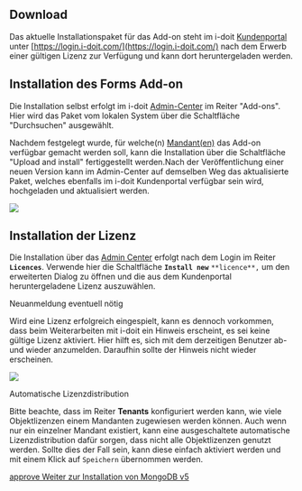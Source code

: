   

  

Download
--------

Das aktuelle Installationspaket für das Add-on steht im i-doit [Kundenportal](/display/de/Kundenportal) unter [https://login.i-doit.com/](https://login.i-doit.com/) nach dem Erwerb einer gültigen Lizenz zur Verfügung und kann dort heruntergeladen werden.  
  

Installation des Forms Add-on
-----------------------------

Die Installation selbst erfolgt im i-doit [Admin-Center](https://kb.i-doit.com/display/de/Admin+Center) im Reiter "Add-ons". Hier wird das Paket vom lokalen System über die Schaltfläche "Durchsuchen" ausgewählt.

Nachdem festgelegt wurde, für welche(n) [Mandant(en)](https://kb.i-doit.com/pages/viewpage.action?pageId=36864089) das Add-on verfügbar gemacht werden soll, kann die Installation über die Schaltfläche "Upload and install" fertiggestellt werden.Nach der Veröffentlichung einer neuen Version kann im Admin-Center auf demselben Weg das aktualisierte Paket, welches ebenfalls im i-doit Kundenportal verfügbar sein wird, hochgeladen und aktualisiert werden.

![](/download/attachments/117801119/add-on-install.png?version=1&modificationDate=1644590875033&api=v2&effects=drop-shadow)

  

Installation der Lizenz
-----------------------

Die Installation über das [Admin Center](/display/de/Admin+Center) erfolgt nach dem Login im Reiter **`Licences`**. Verwende hier die Schaltfläche **`Install new`** `**licence**,` um den erweiterten Dialog zu öffnen und die aus dem Kundenportal heruntergeladene Lizenz auszuwählen.

Neuanmeldung eventuell nötig

Wird eine Lizenz erfolgreich eingespielt, kann es dennoch vorkommen, dass beim Weiterarbeiten mit i-doit ein Hinweis erscheint, es sei keine gültige Lizenz aktiviert. Hier hilft es, sich mit dem derzeitigen Benutzer ab- und wieder anzumelden. Daraufhin sollte der Hinweis nicht wieder erscheinen.

![](/download/attachments/117801119/forms-license.png?version=1&modificationDate=1644512822840&api=v2&effects=drop-shadow)

Automatische Lizenzdistribution

Bitte beachte, dass im Reiter **Tenants** konfiguriert werden kann, wie viele Objektlizenzen einem Mandanten zugewiesen werden können. Auch wenn nur ein einzelner Mandant existiert, kann eine ausgeschaltete automatische Lizenzdistribution dafür sorgen, dass nicht alle Objektlizenzen genutzt werden. Sollte dies der Fall sein, kann diese einfach aktiviert werden und mit einem Klick auf `Speichern` übernommen werden.

[approve Weiter zur Installation von MongoDB v5](/display/de/Installation+MongoDB+v5)